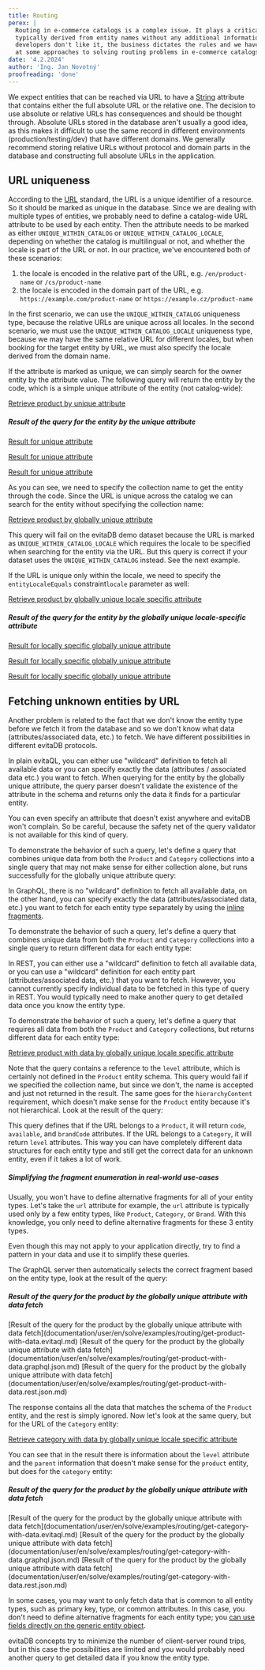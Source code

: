 ```yaml
---
title: Routing
perex: |
  Routing in e-commerce catalogs is a complex issue. It plays a critical role in SEO and user experience, and URLs are 
  typically derived from entity names without any additional information of meaningful structure. As much as we as 
  developers don't like it, the business dictates the rules and we have to follow them. In this article, we will look
  at some approaches to solving routing problems in e-commerce catalogs.
date: '4.2.2024'
author: 'Ing. Jan Novotný'
proofreading: 'done'
---
```


We expect entities that can be reached via URL to have a [String](https://docs.oracle.com/en/java/javase/17/docs/api/java.base/java/lang/String.html) 
attribute that contains either the full absolute URL or the relative one. The decision to use absolute or relative URLs 
has consequences and should be thought through. Absolute URLs stored in the database aren't usually a good idea, as this 
makes it difficult to use the same record in different environments (production/testing/dev) that have different
domains. We generally recommend storing relative URLs without protocol and domain parts in the database and constructing 
full absolute URLs in the application.

## URL uniqueness

According to the [URL](https://en.wikipedia.org/wiki/URL) standard, the URL is a unique identifier of a resource. So it 
should be marked as unique in the database. Since we are dealing with multiple types of entities, we probably need to define 
a catalog-wide URL attribute to be used by each entity. Then the attribute needs to be marked as either 
`UNIQUE_WITHIN_CATALOG` or `UNIQUE_WITHIN_CATALOG_LOCALE`, depending on whether the catalog is multilingual or not, and 
whether the locale is part of the URL or not. In our practice, we've encountered both of these scenarios:

1. the locale is encoded in the relative part of the URL, e.g. `/en/product-name` or `/cs/product-name`
2. the locale is encoded in the domain part of the URL, e.g. `https://example.com/product-name` or `https://example.cz/product-name`

In the first scenario, we can use the `UNIQUE_WITHIN_CATALOG` uniqueness type, because the relative URLs are unique 
across all locales. In the second scenario, we must use the `UNIQUE_WITHIN_CATALOG_LOCALE` uniqueness type, because we
may have the same relative URL for different locales, but when booking for the target entity by URL, we must also 
specify the locale derived from the domain name.

If the attribute is marked as unique, we can simply search for the owner entity by the attribute value. The following 
query will return the entity by the code, which is a simple unique attribute of the entity (not catalog-wide):

<SourceCodeTabs requires="evita_functional_tests/src/test/resources/META-INF/documentation/evitaql-init.java" langSpecificTabOnly>

[Retrieve product by unique attribute](documentation/user/en/solve/examples/routing/get-by-unique-attribute.evitaql)

</SourceCodeTabs>

<Note type="info">

<NoteTitle toggles="true">

##### Result of the query for the entity by the unique attribute
</NoteTitle>

<LS to="e,j,c">

<MDInclude>[Result for unique attribute](documentation/user/en/solve/examples/routing/get-by-unique-attribute.evitaql.md)</MDInclude>

</LS>

<LS to="g">

<MDInclude>[Result for unique attribute](documentation/user/en/solve/examples/routing/get-by-unique-attribute.graphql.json.md)</MDInclude>

</LS>

<LS to="r">

<MDInclude>[Result for unique attribute](documentation/user/en/solve/examples/routing/get-by-unique-attribute.rest.json.md)</MDInclude>

</LS>

</Note>

As you can see, we need to specify the collection name to get the entity through the code. Since the URL is unique 
across the catalog we can search for the entity without specifying the collection name:

<SourceCodeTabs requires="evita_functional_tests/src/test/resources/META-INF/documentation/evitaql-init.java" langSpecificTabOnly ignoreTest>

[Retrieve product by globally unique attribute](documentation/user/en/solve/examples/routing/get-by-globally-unique-attribute.evitaql)

</SourceCodeTabs>

<Note type="warning">

This query will fail on the evitaDB demo dataset because the URL is marked as `UNIQUE_WITHIN_CATALOG_LOCALE` which 
requires the locale to be specified when searching for the entity via the URL. But this query is correct if your dataset
uses the `UNIQUE_WITHIN_CATALOG` instead. See the next example.

</Note>

If the URL is unique only within the locale, we need to specify the <LS to="e,j,c">`entityLocaleEquals` constraint</LS><LS to="g,r">`locale` parameter</LS> as well:

<SourceCodeTabs requires="evita_functional_tests/src/test/resources/META-INF/documentation/evitaql-init.java" langSpecificTabOnly>

[Retrieve product by globally unique locale specific attribute](documentation/user/en/solve/examples/routing/get-by-globally-unique-locale-specific-attribute.evitaql)

</SourceCodeTabs>

<Note type="info">

<NoteTitle toggles="true">

##### Result of the query for the entity by the globally unique locale-specific attribute
</NoteTitle>

<LS to="e,j,c">

<MDInclude>[Result for locally specific globally unique attribute](documentation/user/en/solve/examples/routing/get-by-globally-unique-locale-specific-attribute.evitaql.md)</MDInclude>

</LS>

<LS to="g">

<MDInclude>[Result for locally specific globally unique attribute](documentation/user/en/solve/examples/routing/get-by-globally-unique-locale-specific-attribute.graphql.json.md)</MDInclude>

</LS>

<LS to="r">

<MDInclude>[Result for locally specific globally unique attribute](documentation/user/en/solve/examples/routing/get-by-globally-unique-locale-specific-attribute.rest.json.md)</MDInclude>

</LS>

</Note>

## Fetching unknown entities by URL

Another problem is related to the fact that we don't know the entity type before we fetch it from the database and so we
don't know what data (attributes/associated data, etc.) to fetch. We have different possibilities in different evitaDB 
protocols.

<LS to="e,j,c">

In plain evitaQL, you can either use "wildcard" definition to fetch all available data or you can specify exactly 
the data (attributes / associated data etc.) you want to fetch. When querying for the entity by the globally unique 
attribute, the query parser doesn't validate the existence of the attribute in the schema and returns only the data 
it finds for a particular entity.

<Note type="warning">

You can even specify an attribute that doesn't exist anywhere and evitaDB won't complain. So be careful, because 
the safety net of the query validator is not available for this kind of query.

</Note>

To demonstrate the behavior of such a query, let's define a query that combines unique data from both the `Product` and 
`Category` collections into a single query that may not make sense for either collection alone, but runs successfully for 
the globally unique attribute query:

</LS>
<LS to="g">

In GraphQL, there is no "wildcard" definition to fetch all available data, on the other hand, you can specify exactly
the data (attributes/associated data, etc.) you want to fetch for each entity type separately by using the
[inline fragments](https://graphql.org/learn/queries/#inline-fragments).

To demonstrate the behavior of such a query, let's define a query that combines unique data from both the `Product` and
`Category` collections into a single query to return different data for each entity type:

</LS>
<LS to="r">

In REST, you can either use a "wildcard" definition to fetch all available data, or you can use a "wildcard" definition 
for each entity part (attributes/associated data, etc.) that you want to fetch. 
However, you cannot currently specify individual data to be fetched in this type of query in REST. You would typically 
need to make another query to get detailed data once you know the entity type.

To demonstrate the behavior of such a query, let's define a query that requires all data from both the `Product` and
`Category` collections, but returns different data for each entity type:

</LS>

<SourceCodeTabs requires="evita_functional_tests/src/test/resources/META-INF/documentation/evitaql-init.java" langSpecificTabOnly>

[Retrieve product with data by globally unique locale specific attribute](documentation/user/en/solve/examples/routing/get-product-with-data.evitaql)
</SourceCodeTabs>

<LS to="e,j,c">

Note that the query contains a reference to the `level` attribute, which is certainly not defined in the `Product`
entity schema. This query would fail if we specified the collection name, but since we don't, the name is accepted and 
just not returned in the result. The same goes for the `hierarchyContent` requirement, which doesn't make sense for the 
`Product` entity because it's not hierarchical. Look at the result of the query:

</LS>
<LS to="g">

This query defines that if the URL belongs to a `Product`, it will return `code`, `available`, and `brandCode` attributes.
If the URL belongs to a `Category`, it will return `level` attributes. This way you can have completely different
data structures for each entity type and still get the correct data for an unknown entity, even if it takes a lot of work.

<Note type="info">

<NoteTitle toggles="true">

##### Simplifying the fragment enumeration in real-world use-cases
</NoteTitle>

Usually, you won't have to define alternative fragments for all of your entity types. Let's take the `url` attribute for example,
the `url` attribute is typically used only by a few entity types, like `Product`, `Category`, or `Brand`. With this knowledge,
you only need to define alternative fragments for these 3 entity types.

Even though this may not apply to your application directly, try to find a pattern in your data and use it to simplify these
queries.

</Note>

The GraphQL server then automatically selects the correct fragment based on the entity type, look at the result of the query:

</LS>

<Note type="info">

<NoteTitle toggles="true">

##### Result of the query for the product by the globally unique attribute with data fetch
</NoteTitle>

<LS to="e,j,c">
<MDInclude>[Result of the query for the product by the globally unique attribute with data fetch](documentation/user/en/solve/examples/routing/get-product-with-data.evitaql.md)</MDInclude>
</LS>
<LS to="g">
<MDInclude>[Result of the query for the product by the globally unique attribute with data fetch](documentation/user/en/solve/examples/routing/get-product-with-data.graphql.json.md)</MDInclude>
</LS>
<LS to="r">
<MDInclude>[Result of the query for the product by the globally unique attribute with data fetch](documentation/user/en/solve/examples/routing/get-product-with-data.rest.json.md)</MDInclude>
</LS>

</Note>

The response contains all the data that matches the schema of the `Product` entity, and the rest is simply ignored.
Now let's look at the same query, but for the URL of the `Category` entity:

<SourceCodeTabs requires="evita_functional_tests/src/test/resources/META-INF/documentation/evitaql-init.java" langSpecificTabOnly>

[Retrieve category with data by globally unique locale specific attribute](documentation/user/en/solve/examples/routing/get-category-with-data.evitaql)
</SourceCodeTabs>

You can see that in the result there is information about the `level` attribute and the `parent` information that 
doesn't make sense for the `product` entity, but does for the `category` entity:

<Note type="info">

<NoteTitle toggles="true">

##### Result of the query for the product by the globally unique attribute with data fetch
</NoteTitle>

<LS to="e,j,c">
<MDInclude>[Result of the query for the product by the globally unique attribute with data fetch](documentation/user/en/solve/examples/routing/get-category-with-data.evitaql.md)</MDInclude>
</LS>
<LS to="g">
<MDInclude>[Result of the query for the product by the globally unique attribute with data fetch](documentation/user/en/solve/examples/routing/get-category-with-data.graphql.json.md)</MDInclude>
</LS>
<LS to="r">
<MDInclude>[Result of the query for the product by the globally unique attribute with data fetch](documentation/user/en/solve/examples/routing/get-category-with-data.rest.json.md)</MDInclude>
</LS>

</Note>

<LS to="g">

In some cases, you may want to only fetch data that is common to all entity types, such as primary key, type, or common attributes.
In this case, you don't need to define alternative fragments for each entity type; you 
[can use fields directly on the generic entity object](../use/api/query-data.md#getentity-query).

</LS>

<LS to="e,j,c,r">

evitaDB concepts try to minimize the number of client-server round trips, but in this case the possibilities are limited
and you would probably need another query to get detailed data if you know the entity type.

</LS>